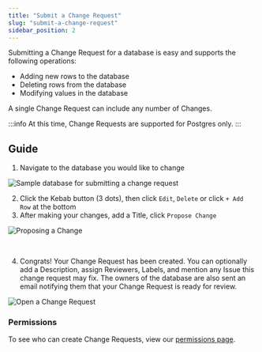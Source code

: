 ```yaml
---
title: "Submit a Change Request"
slug: "submit-a-change-request"
sidebar_position: 2
---
```

Submitting a Change Request for a database is easy and supports the following operations:

- Adding new rows to the database
- Deleting rows from the database
- Modifying values in the database

A single Change Request can include any number of Changes.

:::info
At this time, Change Requests are supported for Postgres only.
:::

## Guide

1. Navigate to the database you would like to change

![Sample database for submitting a change request](/img/b3c8939-image.png)

2. Click the Kebab button (3 dots), then click `Edit`, `Delete` or click `+ Add Row` at the bottom
3. After making your changes, add a Title, click `Propose Change`

![Proposing a Change](/img/58ac811-image.png)

<br />

4. Congrats! Your Change Request has been created. You can optionally add a Description, assign Reviewers, Labels, and mention any Issue this change request may fix. The owners of the database are also sent an email notifying them that your Change Request is ready for review.

![Open a Change Request](/img/3ad6f65-Screenshot_2024-06-30_at_7.28.19_PM.png)

### Permissions

To see who can create Change Requests, view our [permissions page](/docs/general/permissions#change-requests).
